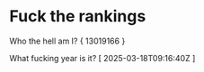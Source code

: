 # Fuck the rankings

Who the hell am I?
{ 13019166 }

What fucking year is it?
[ 2025-03-18T09:16:40Z ]
